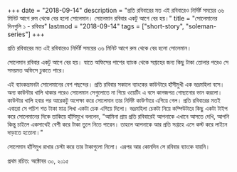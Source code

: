 +++
date = "2018-09-14"
description = "প্রতি রবিবারের মত এই রবিবারেও নির্দির্ষ্ট সময়ের ৩৬ মিনিট আগে রুম থেকে বের হলো সোলেমান। সোলেমান রবিবার একটু আগে বের হয়।"
title = "সোলেমানের দিনগুলি ১ - রবিবার"
lastmod = "2018-09-14"
tags = ["short-story", "soleman-series"]
+++
 
প্রতি রবিবারের মত এই রবিবারেও নির্দির্ষ্ট সময়ের ৩৬ মিনিট আগে রুম থেকে বের হলো সোলেমান।

সোলেমান রবিবার একটু আগে বের হয়।
যাতে অফিসের পাশের ব্যাংক থেকে সপ্তাহের জন্য কিছু টাকা তোলার পরেও সে সময়মত অফিসে ঢুকতে পারে।

এই ব্যাংকভ্রমনটা সোলেমানের বেশ পছন্দের।
প্রতি রবিবার সকালে ব্যাংকের কাউন্টারে হাঁসীমুখী এক ভদ্রমহিলা বসে।
অন্য কাউন্টার খালি থাকার পরেও সোলেমান সেগুলোতে না গিয়ে ওয়েটিং এ বসে কাগজপত্র গোছানোর ভান করলো।
কাউন্টার খালি হবার পর আরেকটু অপেক্ষা করে সোলেমান তার নির্দিষ্ট কাউণ্টারে এগিয়ে গেল।
প্রতি রবিবারের মতই এবারো সে পচিশ শত টাকা মাত্র লিখা একটা চেক এগিয়ে দিলো।
ভদ্রমহিলা চেকটা নিয়ে কম্পিউটারে কিছু একটা টাইপ করে সোলেমানের দিকে তাকিয়ে হাঁসিমুখে বললেন,
"আমিনা প্রায় প্রতি রবিবারেই আপনাকে এখানে আসতে দেখি,
আপনি কিন্তু চাইলে একসাথেই বেশী করে টাকা তুলে নিতে পারেন।
তাহলে আপনাকে আর প্রতি সপ্তাহে এসে কস্ট করে লাইনে দাড়াতে হতোনা।"

সোলেমান হাঁসিমুখ রাখার চেস্টা করে তার টাকাগুলো নিলো।
এরপর আর কোনদিন সে রবিবার ব্যাংকে যায়নি।

প্রথম রচিত: অক্টোবর ৩০, ২০১৫
